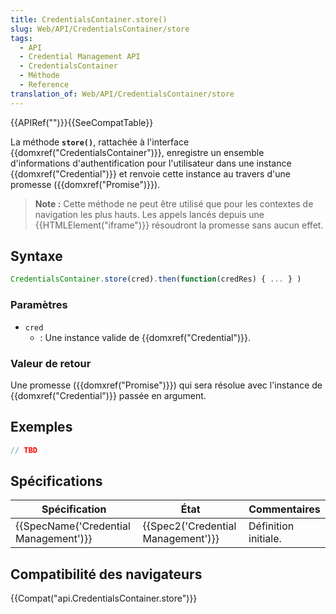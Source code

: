 ```yaml
---
title: CredentialsContainer.store()
slug: Web/API/CredentialsContainer/store
tags:
  - API
  - Credential Management API
  - CredentialsContainer
  - Méthode
  - Reference
translation_of: Web/API/CredentialsContainer/store
---
```

{{APIRef("")}}{{SeeCompatTable}}

La méthode **`store()`**, rattachée à l'interface {{domxref("CredentialsContainer")}}, enregistre un ensemble d'informations d'authentification pour l'utilisateur dans une instance {{domxref("Credential")}} et renvoie cette instance au travers d'une promesse ({{domxref("Promise")}}).

> **Note :** Cette méthode ne peut être utilisé que pour les contextes de navigation les plus hauts. Les appels lancés depuis une {{HTMLElement("iframe")}} résoudront la promesse sans aucun effet.

## Syntaxe

```js
CredentialsContainer.store(cred).then(function(credRes) { ... } )
```

### Paramètres

- `cred`
  - : Une instance valide de {{domxref("Credential")}}.

### Valeur de retour

Une promesse ({{domxref("Promise")}}) qui sera résolue avec l'instance de {{domxref("Credential")}} passée en argument.

## Exemples

```js
// TBD
```

## Spécifications

| Spécification                                    | État                                         | Commentaires         |
| ------------------------------------------------ | -------------------------------------------- | -------------------- |
| {{SpecName('Credential Management')}} | {{Spec2('Credential Management')}} | Définition initiale. |

## Compatibilité des navigateurs

{{Compat("api.CredentialsContainer.store")}}
